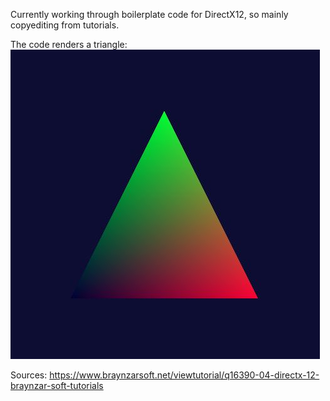 Currently working through boilerplate code for DirectX12, so mainly copyediting from tutorials.

The code renders a triangle:
![alt text](https://github.com/celyk/DX12/blob/master/doc/triangle.JPG?raw=true)


Sources:
https://www.braynzarsoft.net/viewtutorial/q16390-04-directx-12-braynzar-soft-tutorials
